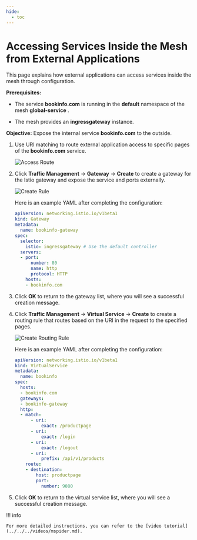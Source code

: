 ```yaml
---
hide:
  - toc
---
```


# Accessing Services Inside the Mesh from External Applications

This page explains how external applications can access services inside the mesh through configuration.

**Prerequisites:**

- The service __bookinfo.com__ is running in the __default__ namespace of the mesh __global-service__ .

- The mesh provides an __ingressgateway__ instance.

**Objective:** Expose the internal service __bookinfo.com__ to the outside.

1. Use URI matching to route external application access to specific pages of the __bookinfo.com__ service.

    ![Access Route](https://docs.daocloud.io/daocloud-docs-images/docs/en/docs/mspider/images/out-to-in01.png)

2. Click __Traffic Management__ -> __Gateway__ -> __Create__ to create a gateway for the Istio gateway and expose the service and ports externally.

    ![Create Rule](https://docs.daocloud.io/daocloud-docs-images/docs/en/docs/mspider/images/out-to-in02.png)

    Here is an example YAML after completing the configuration:

    ```yaml
    apiVersion: networking.istio.io/v1beta1
    kind: Gateway
    metadata:
      name: bookinfo-gateway
    spec:
      selector:
        istio: ingressgateway # Use the default controller
      servers:
      - port:
          number: 80
          name: http
          protocol: HTTP
        hosts:
        - bookinfo.com
    ```

3. Click __OK__ to return to the gateway list, where you will see a successful creation message.

4. Click __Traffic Management__ -> __Virtual Service__ -> __Create__ to create a routing rule that routes based on the URI in the request to the specified pages.

    ![Create Routing Rule](https://docs.daocloud.io/daocloud-docs-images/docs/en/docs/mspider/images/out-to-in04.png)

    Here is an example YAML after completing the configuration:

    ```yaml
    apiVersion: networking.istio.io/v1beta1
    kind: VirtualService
    metadata:
      name: bookinfo
    spec:
      hosts:
      - bookinfo.com
      gateways:
      - bookinfo-gateway
      http:
      - match:
          - uri:
              exact: /productpage
          - uri:
              exact: /login
          - uri:
              exact: /logout
          - uri:
              prefix: /api/v1/products
        route:
        - destination:
            host: productpage
            port:
              number: 9080
    ```

5. Click __OK__ to return to the virtual service list, where you will see a successful creation message.

!!! info

    For more detailed instructions, you can refer to the [video tutorial](../../../videos/mspider.md).
